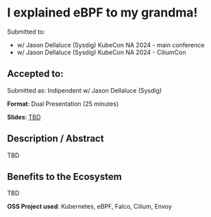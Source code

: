 # I explained eBPF to my grandma!

Submitted to:
- w/ Jason Dellaluce (Sysdig) KubeCon NA 2024 - main conference
- w/ Jason Dellaluce (Sysdig) KubeCon NA 2024 - CiliumCon

Accepted to: 
- 

Submitted as: Indipendent w/ Jason Dellaluce (Sysdig)

**Format**: Dual Presentation (25 minutes)

**Slides**: [TBD](https://www.slidescarnival.com/)

## Description / Abstract

TBD

## Benefits to the Ecosystem

TBD

**OSS Project used**: Kubernetes, eBPF, Falco, Cilium, Envoy
